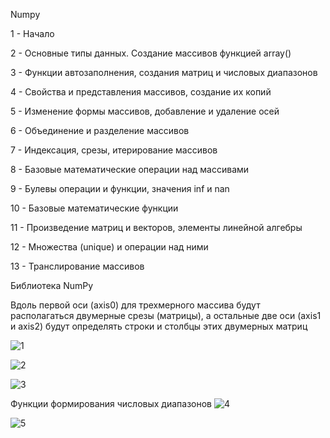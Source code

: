Numpy

1 - Начало

2 - Основные типы данных. Создание массивов функцией array()

3 - Функции автозаполнения, создания матриц и числовых диапазонов

4 - Свойства и представления массивов, создание их копий

5 - Изменение формы массивов, добавление и удаление осей

6 - Объединение и разделение массивов

7 - Индексация, срезы, итерирование массивов

8 - Базовые математические операции над массивами

9 - Булевы операции и функции, значения inf и nan

10 - Базовые математические функции

11 - Произведение матриц и векторов, элементы линейной алгебры

12 - Множества (unique) и операции над ними

13 - Транслирование массивов

Библиотека NumPy

Вдоль первой оси (axis0) для трехмерного массива будут располагаться двумерные срезы (матрицы), 
а остальные две оси (axis1 и axis2) будут определять строки и столбцы этих двумерных матриц

![1](https://proproprogs.ru/htm/modules/files/numpy-osnovnye-tipy-dannyh-sozdanie-massivov-funkciey-array.files/image001.png)


![2](https://sun9-east.userapi.com/sun9-26/s/v1/ig2/16Xtcd8kmHy8rsKHdNQzDyMXI0HOohwNZCxbBapJPMoE1Rpf2S3HXEn806gWLBgWQKMnZulvqiCwf3bgnjCt94mh.jpg?size=705x461&quality=95&type=album)


![3](https://sun9-west.userapi.com/sun9-54/s/v1/ig2/g2SR3UMyQ0NcBtC0UVtf8XcBEIAqukUHD8y9e3ysiLRKSr8uS1rhEMQroTs29TdqAKl2l-8LYBYMSqQOf3WcjmUZ.jpg?size=1171x717&quality=95&type=album)

Функции формирования числовых диапазонов
![4](https://sun9-east.userapi.com/sun9-34/s/v1/ig2/1cvPlUH-kb9oq0e1Q_YYE9djOCCS81GQxZ5xZf2uEhyiFtkITkR5tpR8P5ZNO4Q5y2F52e7zv_asp5uuqEUQR-63.jpg?size=706x515&quality=95&type=album)

![5](https://sun9-west.userapi.com/sun9-40/s/v1/ig2/NqdFMKr6xZC9ujdyIlTsox5qln8P93WP0twnvrprDbIsDbF82A4uNZ6uPuEw8919AyFpSOQiSTagdIkgaY6wUwLW.jpg?size=923x705&quality=96&type=album)
